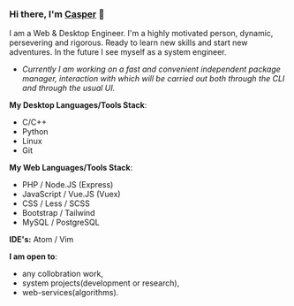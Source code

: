 ### Hi there, I'm [Casper](https://github.com/etocasper) 👋

I am a Web & Desktop Engineer. I'm a highly motivated person, dynamic, persevering and rigorous. Ready to learn new skills and start new adventures. In the future I see myself as a system engineer.


- *Currently I am working on a fast and convenient independent package manager, interaction with which will be carried out both through the CLI and through the usual UI.*

**My Desktop Languages/Tools Stack**:
- C/C++
- Python
- Linux
- Git

**My Web Languages/Tools Stack**:
- PHP / Node.JS (Express)
- JavaScript / Vue.JS (Vuex)
- CSS / Less / SCSS
- Bootstrap / Tailwind
- MySQL / PostgreSQL

**IDE's:** Atom / Vim

 **I am open to**:

- any collobration work,
- system projects(development or research),
- web-services(algorithms).
